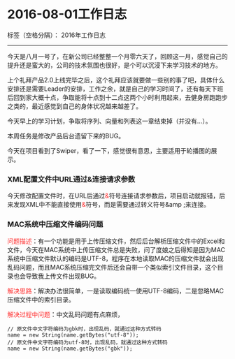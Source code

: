 ﻿# 2016-08-01工作日志

标签（空格分隔）： 2016年工作日志

---

今天是八月一号了，在新公司已经整整一个月零六天了，回顾这一月，感觉自己的提升还是蛮大的，公司的技术氛围也很好，是个可以沉浸下来学习技术的地方。

上个礼拜产品2.0上线完毕之后，这个礼拜应该就要做一些别的事了吧，具体什么安排还是需要Leader的安排，工作之余，就是自己的学习时间了，还有每天下班后回到家大概十点，争取能将十点到十二点这两个小时利用起来，去健身房跑跑步之类的，最近感觉到自己的身体状况越来越差了。

今天早上的学习计划，争取将序列、向量和列表这一章结束掉（并没有...）。

本周任务是修改产品后台遗留下来的BUG。

今天在项目看到了Swiper，看了一下，感觉很有意思，主要适用于轮播图的展示。

### XML配置文件中URL通过&连接请求参数

今天修改配置文件时，在URL后通过<font color="FF2D2D">&</font>符号连接请求参数后，项目启动就报错，后来发现XML中不能直接使用<font color="FF2D2D">&</font>符号，而是需要通过转义符号&amp ;来连接。

### MAC系统中压缩文件编码问题

<font color="FF2D2D">问题描述</font>：有一个功能是用于上传压缩文件，然后后台解析压缩文件中的Excel和文件，今天在MAC系统中上传压缩文件总是失败，问了度娘之后得知是因为MAC系统中压缩文件默认的编码是UTF-8，程序在本地读取MAC的压缩文件就会出现乱码问题，而且MAC系统压缩完文件后还会自带一个类似索引文件目录，这个目录也会导致我上传文件出现BUG。

<font color="FF2D2D">解决思路</font>：解决办法很简单，一是读取编码统一使用UTF-8编码，二是忽略MAC压缩文件中的索引目录。

<font color="FF2D2D">解决过程中问题</font>：中文乱码问题有点麻烦，

``` 
// 原文件中文字符编码为gbk时，出现乱码，就通过这种方式转码
name = new String(name.getBytes("utf-8"));
// 原文件中文字符编码为utf-8时，出现乱码，就通过这种方式转码
name = new String(name.getBytes("gbk"));
``` 









